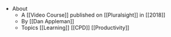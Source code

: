 - About
	- A [[Video Course]] published on [[Pluralsight]] in [[2018]]
	- By [[Dan Appleman]]
	- Topics [[Learning]] [[CPD]] [[Productivity]]